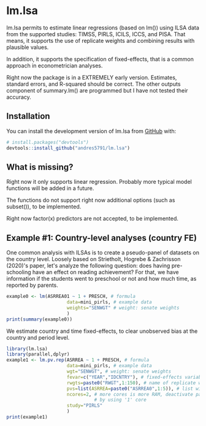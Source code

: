 # lm.lsa

<!-- badges: start -->

<!-- badges: end -->

lm.lsa permits to estimate linear regressions (based on lm()) using ILSA data from the supported studies: TIMSS, PIRLS, ICILS, ICCS, and PISA. That means, it supports the use of replicate weights and combining results with plausible values.

In addition, it supports the specification of fixed-effects, that is a common approach in econometrician analyses.

Right now the package is in a EXTREMELY early version. Estimates, standard errors, and R-squared should be correct. The other outputs component of summary.lm() are programmed but I have not tested their accuracy.

## Installation

You can install the development version of lm.lsa from [GitHub](https://github.com/) with:

``` r
# install.packages("devtools")
devtools::install_github("andres5791/lm.lsa")
```

## What is missing?

Right now it only supports linear regression. Probably more typical model functions will be added in a future.

The functions do not support right now additional options (such as subset()), to be implemented.

Right now factor(x) predictors are not accepted, to be implemented.

## Example #1: Country-level analyses (country FE)

One common analysis with ILSAs is to create a pseudo-panel of datasets on the country level. Loosely based on Strietholt, Hogrebe & Zachrisson (2020)'s paper, let's analyze the following question: does having pre-schooling have an effect on reading achievement? For that, we have information if the students went to preschool or not and how much time, as reported by parents.

``` r
example0 <- lm(ASRREA01 ~ 1 + PRESCH, # formula
                      data=mini_pirls, # example data
                      weights="SENWGT" # weight: senate weights
                      )
print(summary(example0))                      
```





We estimate country and time fixed-effects, to clear unobserved bias at the country and period level.

``` r
library(lm.lsa)
library(parallel,dplyr)
example1 <- lm.pv.rep(ASRREA ~ 1 + PRESCH, # formula
                      data=mini_pirls, # example data
                      wgt="SENWGT", # weight: senate weights
                      fevar=c("YEAR","IDCNTRY"), # fixed-effects variables
                      rwgts=paste0("RWGT",1:150), # name of replicate weights
                      pvs=list(ASRREA=paste0("ASRREA0",1:5)), # list with PVs variables
                      ncores=2, # more cores is more RAM, deactivate parallel
                                # by using '1' core
                      study="PIRLS"
                      )
print(example1)                      
```
